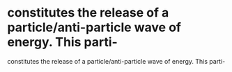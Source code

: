 # constitutes the release of a particle/anti-particle wave of energy. This parti-

constitutes the release of a particle/anti-particle wave of energy. This parti-